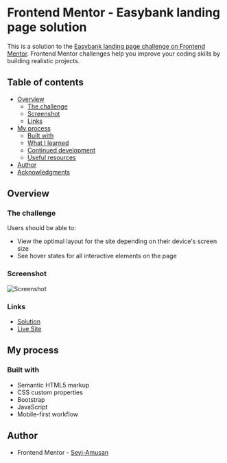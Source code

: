 # Frontend Mentor - Easybank landing page solution

This is a solution to the [Easybank landing page challenge on Frontend Mentor](https://www.frontendmentor.io/challenges/easybank-landing-page-WaUhkoDN). Frontend Mentor challenges help you improve your coding skills by building realistic projects. 

## Table of contents

- [Overview](#overview)
  - [The challenge](#the-challenge)
  - [Screenshot](#screenshot)
  - [Links](#links)
- [My process](#my-process)
  - [Built with](#built-with)
  - [What I learned](#what-i-learned)
  - [Continued development](#continued-development)
  - [Useful resources](#useful-resources)
- [Author](#author)
- [Acknowledgments](#acknowledgments)


## Overview

### The challenge

Users should be able to:

- View the optimal layout for the site depending on their device's screen size
- See hover states for all interactive elements on the page

### Screenshot

![Screenshot](./image-1.png)



### Links

 - [Solution](https://your-solution-url.com)
 - [Live Site](https://your-live-site-url.com)

## My process

### Built with

- Semantic HTML5 markup
- CSS custom properties
- Bootstrap
- JavaScript
- Mobile-first workflow



## Author

- Frontend Mentor - [Seyi-Amusan](https://www.frontendmentor.io/profile/Seyi-Amusan)

